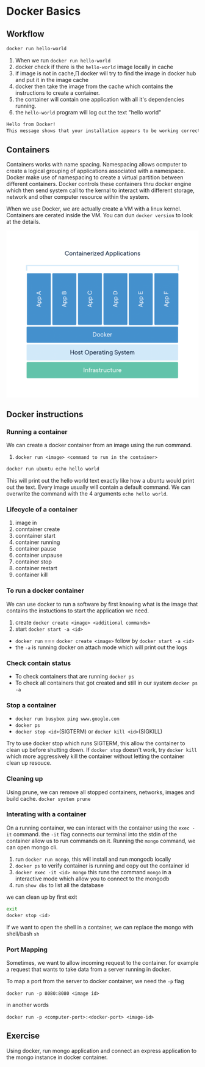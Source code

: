 # Docker Basics

## Workflow

```sh
docker run hello-world
```

1. When we run `docker run hello-world`
2. docker check if there is the `hello-world` image locally in cache
3. if image is not in cache,∏ docker will try to find the image in docker hub and put it in the image cache
4. docker then take the image from the cache which contains the instructions to create a container. 
5. the container will contain one application with all it's dependencies running.
6. the `hello-world` program will log out the text "hello world"

```sh
Hello from Docker!
This message shows that your installation appears to be working correctly.
```

## Containers

Containers works with name spacing. Namespacing allows ocmputer to create a logical grouping of applications associated with a namespace. Docker make use of namespacing to create a virtual partition between different containers. Docker controls these containers thru docker engine which then send system call to the kernal to interact with different storage, network and other computer resource within the system. 

When we use Docker, we are actually create a VM with a linux kernel. Containers are cerated inside the VM.
You can dun `docker version` to look at the details. 

![what-is-container](_media/container-what-is-container.png)

## Docker instructions

### Running a container

We can create a docker container from an image using the run command.

1. `docker run <image> <command to run in the container>`

```sh
docker run ubuntu echo hello world
```

This will print out the hello world text exactly like how a ubuntu would print out the text.
Every image usually will contain a default command. We can overwrite the command with the 4 arguments `echo hello world`.

### Lifecycle of a container

1. image in
2. conntainer create
2. conntainer start
2. container running
3. container pause
4. container unpause
6. container stop
7. container restart
8. container kill

### To run a docker container
We can use docker to run a software by first knowing what is the image that contains the instuctions to start the application we need. 

1. create `docker create <image> <additional commands>`
2. start `docker start -a <id>`
- `docker run` === `docker create <image>` follow by `docker start -a <id>`
- the `-a` is running docker on attach mode which will print out the logs

### Check contain status

- To check containers that are running `docker ps`
- To check all containers that got created and still in our system `docker ps -a`


### Stop a container

- `docker run busybox ping www.google.com`
- `docker ps`
- `docker stop <id>`(SIGTERM) or `docker kill <id>`(SIGKILL)

Try to use docker stop which runs SIGTERM, this allow the container to clean up before shutting down. 
If `docker stop` doesn't work, try `docker kill` which more aggressively kill the container without letting the container clean up resouce. 

### Cleaning up

Using prune, we can remove all stopped containers, networks, images and build cache.
`docker system prune`


### Interating with a container

On a running container, we can interact with the container using the  `exec -it` command. the `-it` flag connects our terminal into the stdin of the container allow us to run commands on it. Running the `mongo` command, we can open mongo cli. 

1. run `docker run mongo`, this will install and run mongodb locally
2. `docker ps` to verify container is running and copy out the container id
3. `docker exec -it <id> mongo` this runs the command `mongo` in a interactive mode which allow you to connect to the mongodb
4. run `show dbs` to list all the database

we can clean up by first exit
```sh
exit
docker stop <id>
```

If we want to open the shell in a container, we can replace the mongo with shell/bash `sh`

### Port Mapping

Sometimes, we want to allow incoming request to the container. for example a request that wants to take data from a server running in docker. 

To map a port from the server to docker container, we need the `-p` flag

`docker run -p 8080:8080 <image id>`

in another words

`docker run -p <computer-port>:<docker-port> <image-id>`

## Exercise

Using docker, run mongo application and connect an express application to the mongo instance in docker container. 